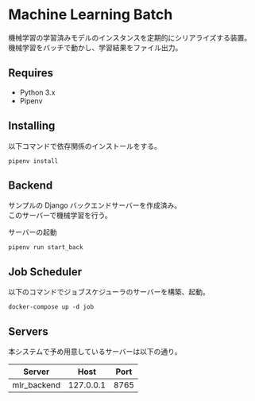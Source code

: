 # Machine Learning Batch

機械学習の学習済みモデルのインスタンスを定期的にシリアライズする装置。  
機械学習をバッチで動かし、学習結果をファイル出力。

## Requires
- Python 3.x
- Pipenv

## Installing
以下コマンドで依存関係のインストールをする。
```
pipenv install
```

## Backend
サンプルの Django バックエンドサーバーを作成済み。  
このサーバーで機械学習を行う。 

サーバーの起動
```
pipenv run start_back
```

## Job Scheduler
以下のコマンドでジョブスケジューラのサーバーを構築、起動。
```
docker-compose up -d job
```

## Servers
本システムで予め用意しているサーバーは以下の通り。

| Server | Host | Port |
| --- | --- | --- |
| mlr_backend | 127.0.0.1 | 8765 |